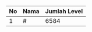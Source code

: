 | No | Nama            | Jumlah Level |
|----|-----------------|--------------|
| 1  | #    |    6584        |

